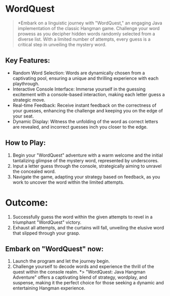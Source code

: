 # WordQuest

> *Embark on a linguistic journey with "WordQuest," an engaging Java implementation of the classic Hangman game. Challenge your word prowess as you decipher hidden words randomly selected from a diverse list. With a limited number of attempts, every guess is a critical step in unveiling the mystery word. 

## Key Features:
* Random Word Selection: Words are dynamically chosen from a captivating pool, ensuring a unique and thrilling experience with each playthrough.
* Interactive Console Interface: Immerse yourself in the guessing excitement with a console-based interaction, making each letter guess a strategic move.
* Real-time Feedback: Receive instant feedback on the correctness of your guesses, enhancing the challenge and keeping you on the edge of your seat.
* Dynamic Display: Witness the unfolding of the word as correct letters are revealed, and incorrect guesses inch you closer to the edge.

## How to Play:
1. Begin your "WordQuest" adventure with a warm welcome and the initial tantalizing glimpse of the mystery word, represented by underscores.
1. Input a letter guess through the console, strategically aiming to unravel the concealed word.
1. Navigate the game, adapting your strategy based on feedback, as you work to uncover the word within the limited attempts.

# Outcome:
1. Successfully guess the word within the given attempts to revel in a triumphant "WordQuest" victory.
1. Exhaust all attempts, and the curtains will fall, unveiling the elusive word that slipped through your grasp.

## Embark on "WordQuest" now:
1. Launch the program and let the journey begin.
1. Challenge yourself to decode words and experience the thrill of the quest within the console realm.
*> "WordQuest: Java Hangman Adventure" offers a captivating blend of strategy, wordplay, and suspense, making it the perfect choice for those seeking a dynamic and entertaining Hangman experience.
